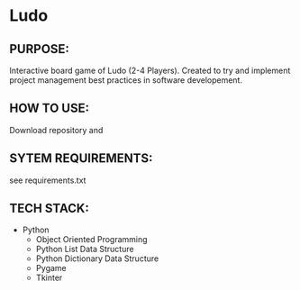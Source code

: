 # Ludo

## PURPOSE:
Interactive board game of Ludo (2-4 Players). Created to try and implement project management best practices in software developement.

## HOW TO USE: 
Download repository and 

## SYTEM REQUIREMENTS: 
see requirements.txt

## TECH STACK: 
- Python
  - Object Oriented Programming 
  - Python List Data Structure
  - Python Dictionary Data Structure
  - Pygame
  - Tkinter
